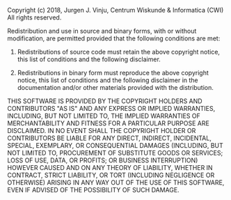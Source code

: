 Copyright (c) 2018, Jurgen J. Vinju, Centrum Wiskunde & Informatica (CWI) 
All rights reserved. 
  
Redistribution and use in source and binary forms, with or without modification, are permitted provided that the following conditions are met: 
  
1. Redistributions of source code must retain the above copyright notice, this list of conditions and the following disclaimer. 
  
2. Redistributions in binary form must reproduce the above copyright notice, this list of conditions and the following disclaimer in the documentation and/or other materials provided with the distribution. 
  
THIS SOFTWARE IS PROVIDED BY THE COPYRIGHT HOLDERS AND CONTRIBUTORS "AS IS" AND ANY EXPRESS OR IMPLIED WARRANTIES, INCLUDING, BUT NOT LIMITED TO, THE IMPLIED WARRANTIES OF MERCHANTABILITY AND FITNESS FOR A PARTICULAR PURPOSE ARE DISCLAIMED. IN NO EVENT SHALL THE COPYRIGHT HOLDER OR CONTRIBUTORS BE LIABLE FOR ANY DIRECT, INDIRECT, INCIDENTAL, SPECIAL, EXEMPLARY, OR CONSEQUENTIAL DAMAGES (INCLUDING, BUT NOT LIMITED TO, PROCUREMENT OF SUBSTITUTE GOODS OR SERVICES; LOSS OF USE, DATA, OR PROFITS; OR BUSINESS INTERRUPTION) HOWEVER CAUSED AND ON ANY THEORY OF LIABILITY, WHETHER IN CONTRACT, STRICT LIABILITY, OR TORT (INCLUDING NEGLIGENCE OR OTHERWISE) ARISING IN ANY WAY OUT OF THE USE OF THIS SOFTWARE, EVEN IF ADVISED OF THE POSSIBILITY OF SUCH DAMAGE. 
